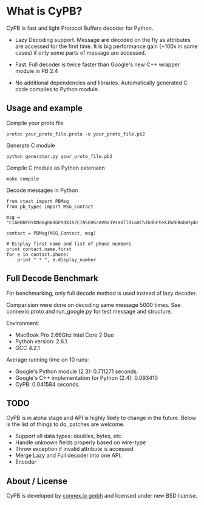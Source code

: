 
What is CyPB?
=============

CyPB is fast and light Protocol Buffers decoder for Python. 

 * Lazy Decoding support. Message are decoded on the fly as attributes are accessed for the first time.
   It is big performance gain (~100x in some cases) if only some parts of message are accessed.

 * Fast. Full decoder is twice faster than Google's new C++ wrapper module in PB 2.4

 * No additional dependencies and libraries. 
   Automatically generated C code compiles to Python module.


Usage and example
-----------------

Compile your proto file

    protoc your_proto_file.proto -o your_proto_file.pb2

Generate C module
    
    python generator.py your_proto_file.pb2

Compile C module as Python extension
    
    make compile

Decode messages in Python

    from ctest import PBMsg
    from pb_types import MSG_Contact

    msg = "CiAKBUF0YXNoGghBdGFtdXJhZCINSGV6cmV0a3VsaXlldioUChJhdGFteXJhdEBnbWFpbC5jb20q\nFAoSYXRhbXVyYWRAY29ubmV4LmlvKhQKEmF0YW11cmFkQGdtYWlsLmNvbTIOCgwrOTkzNjc2NDI2\nNDIyDgoMKzk5MzEyMjcwMjAzYh50aGlzIGlzIG5vdGUgZmllbGQgZm9yIGNvbnRhY3Q=\n".decode("base64")

    contact = PBMsg(MSG_Contact, msg)

    # Display first name and list of phone numbers
    print contact.name.first
    for e in contact.phone:
        print " * ", e.display_number

Full Decode Benchmark
---------------------

For benchmarking, only full decode method is used instead of lazy decoder. 

Comparision were done on decoding same message 5000 times. 
See connexio.proto and run_google.py for test message and structure.

Environment:
 * MacBook Pro 2.66Ghz Intel Core 2 Duo
 * Python version: 2.6.1
 * GCC 4.2.1

Average running time on 10 runs:
 * Google's Python module (2.3): 0.711271 seconds.
 * Google's C++ implementation for Python (2.4): 0.093410
 * CyPB: 0.041584 seconds.


TODO
----

CyPB is in alpha stage and API is highly likely to change in the future. 
Below is the list of things to do, patches are welcome.

 * Support all data types: doubles, bytes, etc.
 * Handle unknown fields properly based on wire-type
 * Throw exception if invalid attribute is accessed
 * Merge Lazy and Full decoder into one API.
 * Encoder

About / License
---------------

CyPB is developed by [connex.io gmbh][connexio] and licensed under new BSD license. 

[connexio]: http://connex.io/


